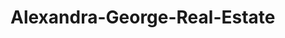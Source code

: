 <head>
  <script src="https://cdn.botpress.cloud/webchat/v0/inject.js"></script>
  <script src="https://mediafiles.botpress.cloud/9a3220ab-52a3-4123-8854-292ae13ec618/webchat/config.js" defer></script>
</head>

# Alexandra-George-Real-Estate

